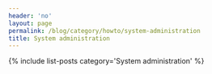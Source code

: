 ```yaml
---
header: 'no'
layout: page
permalink: /blog/category/howto/system-administration
title: System administration
---
```

{% include list-posts category='System administration' %}

